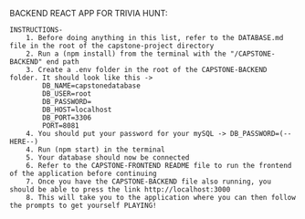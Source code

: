 BACKEND REACT APP FOR TRIVIA HUNT:

    INSTRUCTIONS-
        1. Before doing anything in this list, refer to the DATABASE.md file in the root of the capstone-project directory
        2. Run a (npm install) from the terminal with the "/CAPSTONE-BACKEND" end path
        3. Create a .env folder in the root of the CAPSTONE-BACKEND folder. It should look like this ->
            DB_NAME=capstonedatabase
            DB_USER=root
            DB_PASSWORD=
            DB_HOST=localhost
            DB_PORT=3306
            PORT=8081
        4. You should put your password for your mySQL -> DB_PASSWORD=(--HERE--)
        4. Run (npm start) in the terminal
        5. Your database should now be connected
        6. Refer to the CAPSTONE-FRONTEND README file to run the frontend of the application before continuing
        7. Once you have the CAPSTONE-BACKEND file also running, you should be able to press the link http://localhost:3000
        8. This will take you to the application where you can then follow the prompts to get yourself PLAYING!